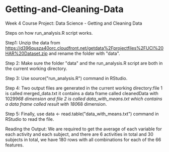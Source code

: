 # Getting-and-Cleaning-Data
Week 4 Course Project: Data Science - Getting and Cleaning Data 

Steps on how run_analysis.R script works.

Step1: Unzip the data from https://d396qusza40orc.cloudfront.net/getdata%2Fprojectfiles%2FUCI%20HAR%20Dataset.zip and rename the folder with "data".

Step 2: Make sure the folder "data" and the run_analysis.R script are both in the current working directory.

Step 3: Use source("run_analysis.R") command in RStudio.

Step 4: Two output files are generated in the current working directory:file 1 is called merged_data.txt it contains a data frame called cleanedData with 10299*68 dimension and file 2 is called data_with_means.txt which contains a data frame called result with 180*68 dimension.

Step 5: Finally, use data <- read.table("data_with_means.txt") command in RStudio to read the file. 

Reading the Output: We are required to get the average of each variable for each activity and each subject, and there are 6 activities in total and 30 subjects in total, we have 180 rows with all combinations for each of the 66 features.
